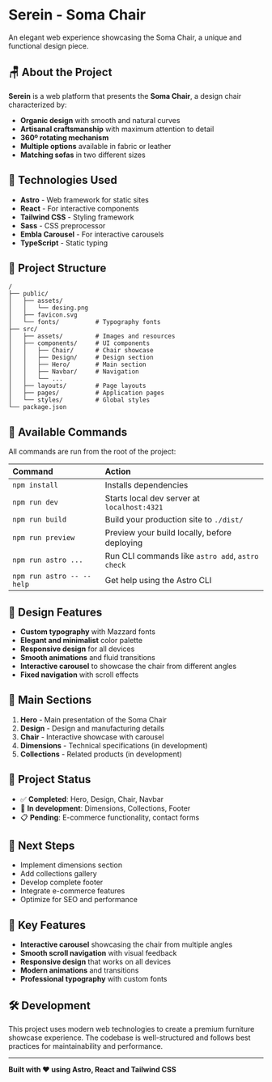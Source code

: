 # Serein - Soma Chair

An elegant web experience showcasing the Soma Chair, a unique and functional design piece.

## 🪑 About the Project

**Serein** is a web platform that presents the **Soma Chair**, a design chair characterized by:

- **Organic design** with smooth and natural curves
- **Artisanal craftsmanship** with maximum attention to detail
- **360º rotating mechanism**
- **Multiple options** available in fabric or leather
- **Matching sofas** in two different sizes

## 🚀 Technologies Used

- **Astro** - Web framework for static sites
- **React** - For interactive components
- **Tailwind CSS** - Styling framework
- **Sass** - CSS preprocessor
- **Embla Carousel** - For interactive carousels
- **TypeScript** - Static typing

## 📁 Project Structure

```text
/
├── public/
│   ├── assets/
│   │   └── desing.png
│   ├── favicon.svg
│   └── fonts/          # Typography fonts
├── src/
│   ├── assets/         # Images and resources
│   ├── components/     # UI components
│   │   ├── Chair/      # Chair showcase
│   │   ├── Design/     # Design section
│   │   ├── Hero/       # Main section
│   │   ├── Navbar/     # Navigation
│   │   └── ...
│   ├── layouts/        # Page layouts
│   ├── pages/          # Application pages
│   └── styles/         # Global styles
└── package.json
```

## 🧞 Available Commands

All commands are run from the root of the project:

| Command                   | Action                                           |
| :------------------------ | :----------------------------------------------- |
| `npm install`             | Installs dependencies                            |
| `npm run dev`             | Starts local dev server at `localhost:4321`      |
| `npm run build`           | Build your production site to `./dist/`          |
| `npm run preview`         | Preview your build locally, before deploying     |
| `npm run astro ...`       | Run CLI commands like `astro add`, `astro check` |
| `npm run astro -- --help` | Get help using the Astro CLI                     |

## 🎨 Design Features

- **Custom typography** with Mazzard fonts
- **Elegant and minimalist** color palette
- **Responsive design** for all devices
- **Smooth animations** and fluid transitions
- **Interactive carousel** to showcase the chair from different angles
- **Fixed navigation** with scroll effects

## 📱 Main Sections

1. **Hero** - Main presentation of the Soma Chair
2. **Design** - Design and manufacturing details
3. **Chair** - Interactive showcase with carousel
4. **Dimensions** - Technical specifications (in development)
5. **Collections** - Related products (in development)

## 🚧 Project Status

- ✅ **Completed**: Hero, Design, Chair, Navbar
- 🚧 **In development**: Dimensions, Collections, Footer
- 📋 **Pending**: E-commerce functionality, contact forms

## 👀 Next Steps

- Implement dimensions section
- Add collections gallery
- Develop complete footer
- Integrate e-commerce features
- Optimize for SEO and performance

## 🎯 Key Features

- **Interactive carousel** showcasing the chair from multiple angles
- **Smooth scroll navigation** with visual feedback
- **Responsive design** that works on all devices
- **Modern animations** and transitions
- **Professional typography** with custom fonts

## 🛠️ Development

This project uses modern web technologies to create a premium furniture showcase experience. The codebase is well-structured and follows best practices for maintainability and performance.

---

**Built with ❤️ using Astro, React and Tailwind CSS**
